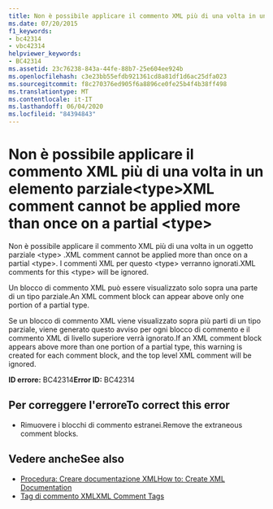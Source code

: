 ```yaml
---
title: Non è possibile applicare il commento XML più di una volta in un elemento  parziale<type>
ms.date: 07/20/2015
f1_keywords:
- bc42314
- vbc42314
helpviewer_keywords:
- BC42314
ms.assetid: 23c76238-843a-44fe-88b7-25e604ee924b
ms.openlocfilehash: c3e23bb55efdb921361cd8a81df1d6ac25dfa023
ms.sourcegitcommit: f8c270376ed905f6a8896ce0fe25b4f4b38ff498
ms.translationtype: MT
ms.contentlocale: it-IT
ms.lasthandoff: 06/04/2020
ms.locfileid: "84394843"
---
```

# <a name="xml-comment-cannot-be-applied-more-than-once-on-a-partial-type"></a><span data-ttu-id="450ba-102">Non è possibile applicare il commento XML più di una volta in un elemento  parziale\<type></span><span class="sxs-lookup"><span data-stu-id="450ba-102">XML comment cannot be applied more than once on a partial \<type></span></span>
<span data-ttu-id="450ba-103">Non è possibile applicare il commento XML più di una volta in un oggetto parziale \<type> .</span><span class="sxs-lookup"><span data-stu-id="450ba-103">XML comment cannot be applied more than once on a partial \<type>.</span></span> <span data-ttu-id="450ba-104">I commenti XML per questo \<type> verranno ignorati.</span><span class="sxs-lookup"><span data-stu-id="450ba-104">XML comments for this \<type> will be ignored.</span></span>  
  
 <span data-ttu-id="450ba-105">Un blocco di commento XML può essere visualizzato solo sopra una parte di un tipo parziale.</span><span class="sxs-lookup"><span data-stu-id="450ba-105">An XML comment block can appear above only one portion of a partial type.</span></span>  
  
 <span data-ttu-id="450ba-106">Se un blocco di commento XML viene visualizzato sopra più parti di un tipo parziale, viene generato questo avviso per ogni blocco di commento e il commento XML di livello superiore verrà ignorato.</span><span class="sxs-lookup"><span data-stu-id="450ba-106">If an XML comment block appears above more than one portion of a partial type, this warning is created for each comment block, and the top level XML comment will be ignored.</span></span>  
  
 <span data-ttu-id="450ba-107">**ID errore:** BC42314</span><span class="sxs-lookup"><span data-stu-id="450ba-107">**Error ID:** BC42314</span></span>  
  
## <a name="to-correct-this-error"></a><span data-ttu-id="450ba-108">Per correggere l'errore</span><span class="sxs-lookup"><span data-stu-id="450ba-108">To correct this error</span></span>  
  
- <span data-ttu-id="450ba-109">Rimuovere i blocchi di commento estranei.</span><span class="sxs-lookup"><span data-stu-id="450ba-109">Remove the extraneous comment blocks.</span></span>  
  
## <a name="see-also"></a><span data-ttu-id="450ba-110">Vedere anche</span><span class="sxs-lookup"><span data-stu-id="450ba-110">See also</span></span>

- [<span data-ttu-id="450ba-111">Procedura: Creare documentazione XML</span><span class="sxs-lookup"><span data-stu-id="450ba-111">How to: Create XML Documentation</span></span>](../programming-guide/program-structure/how-to-create-xml-documentation.md)
- [<span data-ttu-id="450ba-112">Tag di commento XML</span><span class="sxs-lookup"><span data-stu-id="450ba-112">XML Comment Tags</span></span>](../language-reference/xmldoc/index.md)

